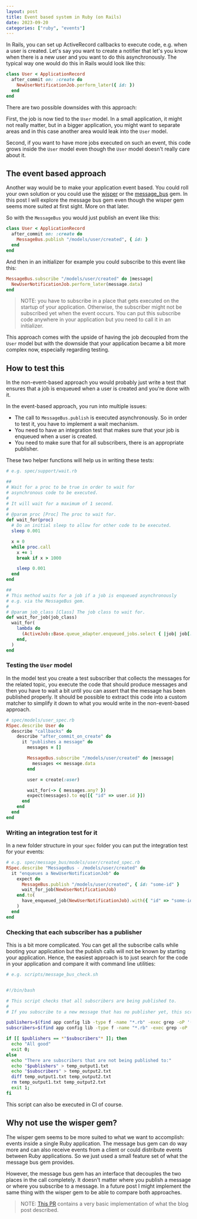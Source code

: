 ```yaml
---
layout: post
title: Event based system in Ruby (on Rails)
date: 2023-09-20
categories: ["ruby", "events"]
---
```


In Rails, you can set up ActiveRecord callbacks to execute code, e.g. when a user is created. Let's say you want to create a notifier that let's you know when there is a new user and you want to do this asynchronously. The typical way one would do this in Rails would look like this:

```ruby
class User < ApplicationRecord
  after_commit on: :create do
    NewUserNotificationJob.perform_later({ id: })
  end
end
```

There are two possible downsides with this approach:

First, the job is now tied to the `User` model. In a small application, it might not really matter, but in a bigger application, you might want to separate areas and in this case another area would leak into the `User` model.

Second, if you want to have more jobs executed on such an event, this code grows inside the `User` model even though the `User` model doesn't really care about it.

## The event based approach

Another way would be to make your application event based. You could roll your own solution or you could use the [wisper](https://github.com/krisleech/wisper) or the [message_bus](https://github.com/discourse/message_bus) gem. In this post I will explore the message bus gem even though the wisper gem seems more suited at first sight. More on that later.

So with the `MessageBus` you would just publish an event like this:

```ruby
class User < ApplicationRecord
  after_commit on: :create do
    MessageBus.publish "/models/user/created", { id: }
  end
end
```

And then in an initializer for example you could subscribe to this event like this:

```ruby
MessageBus.subscribe "/models/user/created" do |message|
  NewUserNotificationJob.perform_later(message.data)
end
```

> NOTE: you have to subscribe in a place that gets executed on the startup of your application. Otherwise, the subscriber might not be subscribed yet when the event occurs. You can put this subscribe code anywhere in your application but you need to call it in an initializer.

This approach comes with the upside of having the job decoupled from the `User` model but with the downside that your application became a bit more complex now, especially regarding testing.

## How to test this

In the non-event-based approach you would probably just write a test that ensures that a job is enqueued when a user is created and you're done with it.

In the event-based approach, you run into multiple issues:

- The call to `MessageBus.publish` is executed asynchronously. So in order to test it, you have to implement a wait mechanism.
- You need to have an integration test that makes sure that your job is enqueued when a user is created.
- You need to make sure that for all subscribers, there is an appropriate publisher.

These two helper functions will help us in writing these tests:

```ruby
# e.g. spec/support/wait.rb

##
# Wait for a proc to be true in order to wait for
# asynchronous code to be executed.
#
# It will wait for a maximum of 1 second.
#
# @param proc [Proc] The proc to wait for.
def wait_for(proc)
  # Do an initial sleep to allow for other code to be executed.
  sleep 0.001

  x = 0
  while proc.call
    x += 1
    break if x > 1000

    sleep 0.001
  end
end

##
# This method waits for a job if a job is enqueued asynchronously
# e.g. via the MessageBus gem.
#
# @param job_class [Class] The job class to wait for.
def wait_for_job(job_class)
  wait_for(
    lambda do
      (ActiveJob::Base.queue_adapter.enqueued_jobs.select { |job| job[:job] == job_class }).empty?
    end,
  )
end

```

### Testing the `User` model

In the model test you create a test subscriber that collects the messages for the related topic, you execute the code that should produce messages and then you have to wait a bit until you can assert that the message has been published properly. It should be possible to extract this code into a custom matcher to simplify it down to what you would write in the non-event-based approach.

```ruby
# spec/models/user_spec.rb
RSpec.describe User do
  describe "callbacks" do
    describe "after_commit_on_create" do
      it "publishes a message" do
        messages = []

        MessageBus.subscribe "/models/user/created" do |message|
          messages << message.data
        end

        user = create(:user)

        wait_for(-> { messages.any? })
        expect(messages).to eq([{ "id" => user.id }])
      end
    end
  end
end
```

### Writing an integration test for it

In a new folder structure in your `spec` folder you can put the integration test for your events:

```ruby
# e.g. spec/message_bus/models/user/created_spec.rb
RSpec.describe "MessageBus - /models/user/created" do
  it "enqueues a NewUserNotificationJob" do
    expect do
      MessageBus.publish "/models/user/created", { id: "some-id" }
      wait_for_job(NewUserNotificationJob)
    end.to(
      have_enqueued_job(NewUserNotificationJob).with({ "id" => "some-id" }),
    )
  end
end
```

### Checking that each subscriber has a publisher

This is a bit more complicated. You can get all the subscribe calls while booting your application but the publish calls will not be known by starting your application. Hence, the easiest approach is to just search for the code in your application and compare it with command line utilities:

```bash
# e.g. scripts/message_bus_check.sh


#!/bin/bash

# This script checks that all subscribers are being published to.
#
# If you subscribe to a new message that has no publisher yet, this script will fail.

publishers=$(find app config lib -type f -name "*.rb" -exec grep -oP '(?<=MessageBus\.publish ")[^"]*|(?<=MessageBus\.publish\(")[^"]*' {} \;)
subscribers=$(find app config lib -type f -name "*.rb" -exec grep -oP '(?<=MessageBus\.subscribe ")[^"]*|(?<=MessageBus\.subscribe\(")[^"]*' {} \;)

if [[ $publishers == *"$subscribers"* ]]; then
  echo "All good"
  exit 0;
else
  echo "There are subscribers that are not being published to:"
  echo "$publishers" > temp_output1.txt
  echo "$subscribers" > temp_output2.txt
  diff temp_output1.txt temp_output2.txt
  rm temp_output1.txt temp_output2.txt
  exit 1;
fi
```

This script can also be executed in CI of course.

## Why not use the wisper gem?

The wisper gem seems to be more suited to what we want to accomplish: events inside a single Ruby application. The message bus gem can do way more and can also receive events from a client or could distribute events between Ruby applications. So we just used a small feature set of what the message bus gem provides.

However, the message bus gem has an interface that decouples the two places in the call completely. It doesn't matter where you publish a message or where you subscribe to a message. In a future post I might implement the same thing with the wisper gem to be able to compare both approaches.

> NOTE: [This PR](https://github.com/peterfication/peak-tracker-auth/pull/152) contains a very basic implementation of what the blog post described.
